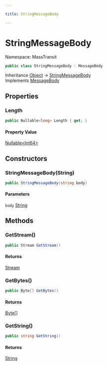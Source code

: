 ```yaml
---

title: StringMessageBody

---
```


# StringMessageBody

Namespace: MassTransit

```csharp
public class StringMessageBody : MessageBody
```

Inheritance [Object](https://learn.microsoft.com/en-us/dotnet/api/system.object) → [StringMessageBody](../masstransit/stringmessagebody)<br/>
Implements [MessageBody](../masstransit/messagebody)

## Properties

### **Length**

```csharp
public Nullable<long> Length { get; }
```

#### Property Value

[Nullable\<Int64\>](https://learn.microsoft.com/en-us/dotnet/api/system.nullable-1)<br/>

## Constructors

### **StringMessageBody(String)**

```csharp
public StringMessageBody(string body)
```

#### Parameters

`body` [String](https://learn.microsoft.com/en-us/dotnet/api/system.string)<br/>

## Methods

### **GetStream()**

```csharp
public Stream GetStream()
```

#### Returns

[Stream](https://learn.microsoft.com/en-us/dotnet/api/system.io.stream)<br/>

### **GetBytes()**

```csharp
public Byte[] GetBytes()
```

#### Returns

[Byte[]](https://learn.microsoft.com/en-us/dotnet/api/system.byte)<br/>

### **GetString()**

```csharp
public string GetString()
```

#### Returns

[String](https://learn.microsoft.com/en-us/dotnet/api/system.string)<br/>
